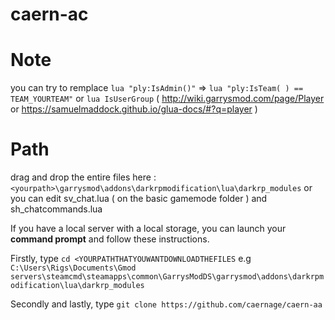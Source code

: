 # caern-ac

# Note

you can try to remplace `lua "ply:IsAdmin()"` => `lua "ply:IsTeam( ) == TEAM_YOURTEAM"` or `lua IsUserGroup` ( http://wiki.garrysmod.com/page/Player or https://samuelmaddock.github.io/glua-docs/#?q=player )


# Path

drag and drop the entire files here : `<yourpath>\garrysmod\addons\darkrpmodification\lua\darkrp_modules` or you can edit sv_chat.lua ( on the basic gamemode folder ) and sh_chatcommands.lua

If you have a local server with a local storage, you can launch your **command prompt** and follow these instructions.

Firstly, type ``cd <YOURPATHTHATYOUWANTDOWNLOADTHEFILES`` e.g ``C:\Users\Rigs\Documents\Gmod servers\steamcmd\steamapps\common\GarrysModDS\garrysmod\addons\darkrpmodification\lua\darkrp_modules``

Secondly and lastly, type ``git clone https://github.com/caernage/caern-aa``
